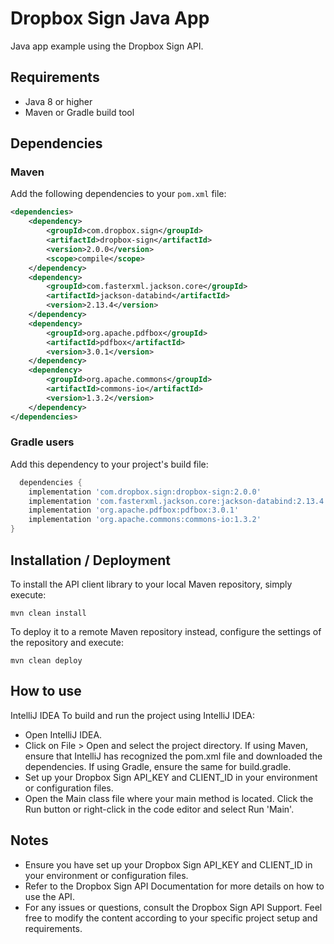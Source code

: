 # Dropbox Sign Java App

Java app example using the Dropbox Sign API.

## Requirements

- Java 8 or higher
- Maven or Gradle build tool

## Dependencies

### Maven

Add the following dependencies to your `pom.xml` file:

```xml
<dependencies>
    <dependency>
        <groupId>com.dropbox.sign</groupId>
        <artifactId>dropbox-sign</artifactId>
        <version>2.0.0</version>
        <scope>compile</scope>
    </dependency>
    <dependency>
        <groupId>com.fasterxml.jackson.core</groupId>
        <artifactId>jackson-databind</artifactId>
        <version>2.13.4</version>
    </dependency>
    <dependency>
        <groupId>org.apache.pdfbox</groupId>
        <artifactId>pdfbox</artifactId>
        <version>3.0.1</version>
    </dependency>
    <dependency>
        <groupId>org.apache.commons</groupId>
        <artifactId>commons-io</artifactId>
        <version>1.3.2</version>
    </dependency>
</dependencies>
```
### Gradle users

Add this dependency to your project's build file:

```groovy
  dependencies {
    implementation 'com.dropbox.sign:dropbox-sign:2.0.0'
    implementation 'com.fasterxml.jackson.core:jackson-databind:2.13.4'
    implementation 'org.apache.pdfbox:pdfbox:3.0.1'
    implementation 'org.apache.commons:commons-io:1.3.2'
}
```

## Installation / Deployment

To install the API client library to your local Maven repository, simply execute:

```shell
mvn clean install
```

To deploy it to a remote Maven repository instead, configure the settings of the repository and execute:

```shell
mvn clean deploy
```

## How to use
IntelliJ IDEA
To build and run the project using IntelliJ IDEA:

- Open IntelliJ IDEA.
- Click on File > Open and select the project directory.
If using Maven, ensure that IntelliJ has recognized the pom.xml file and downloaded the dependencies. If using Gradle, ensure the same for build.gradle.
 - Set up your Dropbox Sign API_KEY and CLIENT_ID in your environment or configuration files.
 - Open the Main class file where your main method is located.
Click the Run button or right-click in the code editor and select Run 'Main'.
## Notes
- Ensure you have set up your Dropbox Sign API_KEY and CLIENT_ID in your environment or configuration files.
- Refer to the Dropbox Sign API Documentation for more details on how to use the API.
- For any issues or questions, consult the Dropbox Sign API Support.
Feel free to modify the content according to your specific project setup and requirements.
